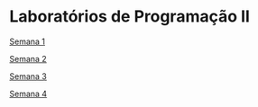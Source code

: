 # Laboratórios de Programação II

[Semana 1](https://github.com/Rogerio-mack/LP2_2024S1/blob/main/Semana4/ap2-semana1-lab.pdf)

[Semana 2](https://github.com/Rogerio-mack/LP2_2024S1/blob/main/Semana4/ap2-semana2-lab.pdf)

[Semana 3](https://github.com/Rogerio-mack/LP2_2024S1/blob/main/Semana4/ap2-semana3-lab.pdf)

[Semana 4](https://github.com/Rogerio-mack/LP2_2024S1/blob/main/Semana4/ap2-semana4-lab.pdf)

